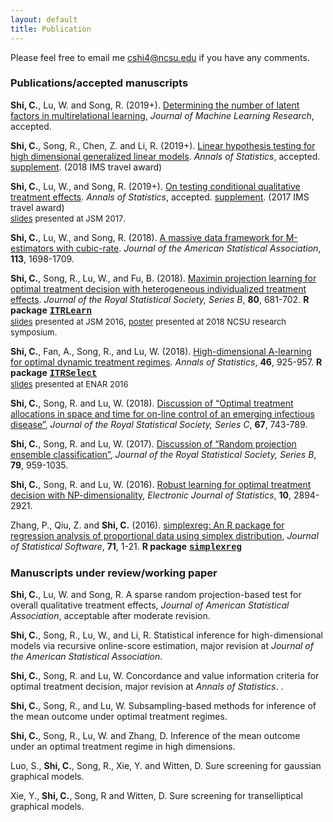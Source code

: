 ```yaml
---
layout: default
title: Publication
---
```


<!---### Publication-->

Please feel free to email me <cshi4@ncsu.edu> if you have any comments. 

### Publications/accepted manuscripts
**Shi, C.**, Lu, W. and Song, R. (2019+). [Determining the number of latent factors in multirelational learning](./paper/Rescal.pdf), _Journal of Machine Learning Research_, accepted.

**Shi, C.**, Song, R., Chen, Z. and Li, R. (2019+). [Linear hypothesis testing for high dimensional generalized linear models](./paper/hdlineartest.pdf). 
_Annals of Statistics_, accepted. [supplement](./paper/supphdlineartest.pdf). (2018 IMS travel award)

**Shi, C.**, Lu, W., and Song, R. (2019+). [On testing conditional qualitative treatment effects](./paper/CQTEaccept.pdf). _Annals of Statistics_, accepted. 
[supplement](./paper/suppCQTEaccept.pdf). (2017 IMS travel award) <br/> [<font size="2.5">slides</font>](./slides/JSM2017.pdf) <font size="2.5">presented at JSM 2017</font>.

**Shi, C.**, Lu, W., and Song, R. (2018). [A massive data framework for M-estimators with cubic-rate](https://www.tandfonline.com/doi/full/10.1080/01621459.2017.1360779). _Journal of the American Statistical Association_, **113**, 1698-1709.

**Shi, C.**, Song, R., Lu, W., and Fu, B. (2018). [Maximin projection learning for optimal treatment decision with heterogeneous individualized treatment effects](https://rss.onlinelibrary.wiley.com/doi/abs/10.1111/rssb.12273). _Journal of the Royal Statistical Society, Series B_, **80**, 681-702. 
**R package** [<span style="font-family:courier;">**ITRLearn**</span>](https://cran.r-project.org/web/packages/ITRLearn/index.html)
<br/> [<font size="2.5">slides</font>](./slides/JSM2016.pdf) <font size="2.5">presented at JSM 2016</font>, [<font size="2.5">poster</font>](./slides/NCSU2018.pdf) <font size="2.5">presented at 2018 NCSU research symposium</font>. 

**Shi, C.**, Fan, A., Song, R., and Lu, W. (2018). [High-dimensional A-learning for optimal dynamic treatment regimes](https://projecteuclid.org/euclid.aos/1525313071). _Annals of Statistics_, **46**, 925-957.
**R package** [<span style="font-family:courier;">**ITRSelect**</span>](https://cran.r-project.org/web/packages/ITRSelect/index.html) <br/> [<font size="2.5">slides</font>](./slides/ENAR2016spring.pdf) <font size="2.5">presented at ENAR 2016</font>

**Shi, C.**, Song, R. and Lu, W. (2018). [Discussion of “Optimal treatment allocations in space and time for on-line control of an emerging infectious disease”](https://rss.onlinelibrary.wiley.com/doi/10.1111/rssc.12266), _Journal of the Royal Statistical Society, Series C_, **67**, 743-789.

**Shi, C.**, Song, R. and Lu, W. (2017). [Discussion of “Random projection ensemble classification”](https://rss.onlinelibrary.wiley.com/doi/full/10.1111/rssb.12228), _Journal of the Royal Statistical Society, Series B_, **79**, 959-1035.

**Shi, C.**, Song, R. and Lu, W. (2016). [Robust learning for optimal treatment decision with NP-dimensionality](https://projecteuclid.org/euclid.ejs/1476368559), _Electronic Journal of Statistics_, **10**, 2894-2921.

Zhang, P., Qiu, Z. and **Shi, C.** (2016). [simplexreg: An R package for regression analysis of proportional data using simplex distribution](https://www.jstatsoft.org/article/view/v071i11), _Journal of Statistical Software_, **71**, 1-21.
**R package** [<span style="font-family:courier;">**simplexreg**</span>](https://cran.r-project.org/web/packages/simplexreg/index.html)

### Manuscripts under review/working paper

**Shi, C.**, Lu, W. and Song, R. A sparse random projection-based test for overall qualitative treatment effects, _Journal of American Statistical Association_, acceptable after moderate revision. 

**Shi, C.**, Song, R., Lu, W., and Li, R. Statistical inference for high-dimensional models via recursive online-score estimation, major revision at _Journal of the American Statistical
Association_. 

**Shi, C.**, Song, R. and Lu, W. Concordance and value information criteria for optimal treatment decision, major revision at _Annals of Statistics_. <!---[supplement](./paper/suppCVIC4.pdf)-->.

**Shi, C.**, Song, R., and Lu, W. Subsampling-based methods for inference of the mean outcome under optimal treatment regimes.

**Shi, C.**, Song, R., Lu, W. and Zhang, D. Inference of the mean outcome under an optimal treatment regime in high dimensions.

Luo, S., **Shi, C.**, Song, R., Xie, Y. and Witten, D. Sure screening for gaussian graphical models.

Xie, Y., **Shi, C.**, Song, R and Witten, D. Sure screening for transelliptical graphical models.

